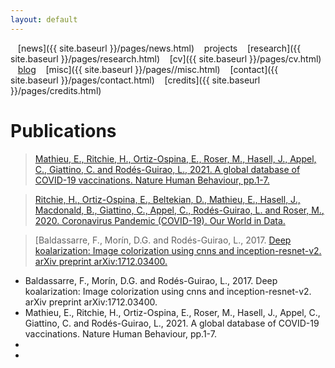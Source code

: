 ```yaml
---
layout: default
---
```


<a href="{{ site.baseurl }}/index.html" class="back2"><i class="fa fa-home" aria-hidden="true"></i></a> &nbsp;&nbsp; 
[news]({{ site.baseurl }}/pages/news.html) &nbsp;&nbsp; projects &nbsp;&nbsp; [research]({{ site.baseurl }}/pages/research.html) &nbsp;&nbsp;
[cv]({{ site.baseurl }}/pages/cv.html) &nbsp;&nbsp; [blog](https://medium.com/@lucasrg) &nbsp;&nbsp; [misc]({{ site.baseurl }}/pages//misc.html) &nbsp;&nbsp;
[contact]({{ site.baseurl }}/pages/contact.html) &nbsp;&nbsp; [credits]({{ site.baseurl }}/pages/credits.html)<br/>
# Publications

> [Mathieu, E., Ritchie, H., Ortiz-Ospina, E., Roser, M., Hasell, J., Appel, C., Giattino, C. and Rodés-Guirao, L., 2021.
  A global database of COVID-19 vaccinations. Nature Human Behaviour, pp.1-7.](https://www.nature.com/articles/s41562-021-01122-8)

> [Ritchie, H., Ortiz-Ospina, E., Beltekian, D., Mathieu, E., Hasell, J., Macdonald, B., Giattino, C., Appel, C.,
  Rodés-Guirao, L. and Roser, M., 2020. Coronavirus Pandemic (COVID-19). Our
  World in Data.]((https://ourworldindata.org/coronavirus))

> [Baldassarre, F., Morín, D.G. and Rodés-Guirao, L., 2017. [Deep koalarization: Image colorization using cnns and
  inception-resnet-v2. arXiv preprint arXiv:1712.03400.]((https://arxiv.org/abs/1712.03400))



- Baldassarre, F., Morín, D.G. and Rodés-Guirao, L., 2017. Deep koalarization: Image colorization using cnns and
  inception-resnet-v2. arXiv preprint arXiv:1712.03400.
- Mathieu, E., Ritchie, H., Ortiz-Ospina, E., Roser, M., Hasell, J., Appel, C., Giattino, C. and Rodés-Guirao, L., 2021.
  A global database of COVID-19 vaccinations. Nature Human Behaviour, pp.1-7.
- 
- 

